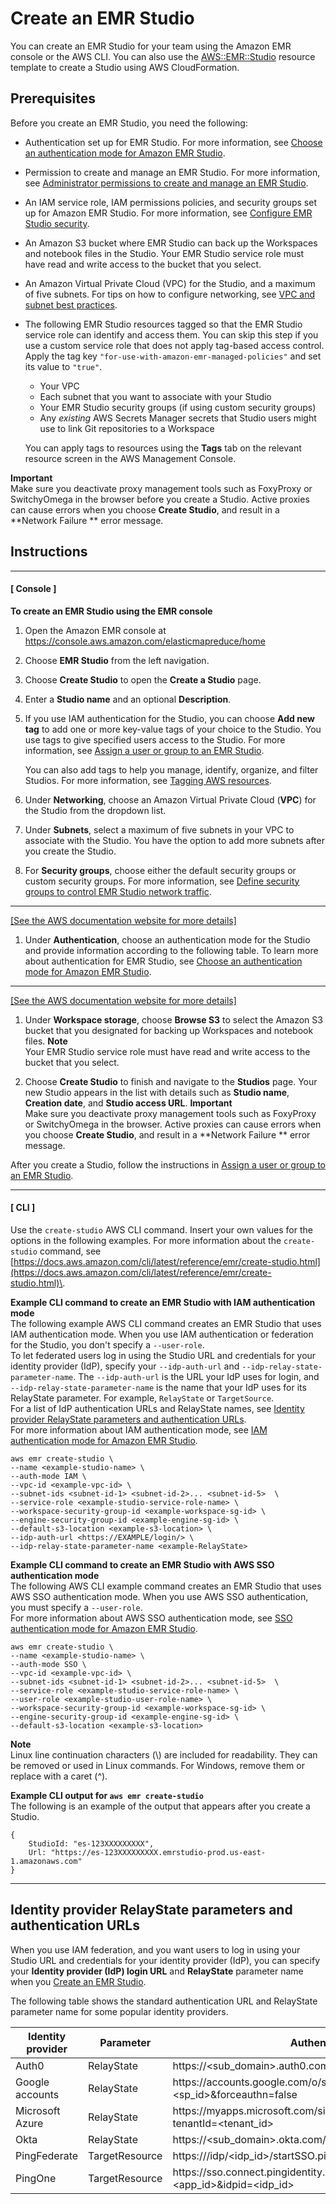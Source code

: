 # Create an EMR Studio<a name="emr-studio-create-studio"></a>

You can create an EMR Studio for your team using the Amazon EMR console or the AWS CLI\. You can also use the [AWS::EMR::Studio](https://docs.aws.amazon.com/AWSCloudFormation/latest/UserGuide/aws-resource-emr-studio.html) resource template to create a Studio using AWS CloudFormation\. 

## Prerequisites<a name="emr-studio-create-studio-prereqs"></a>

Before you create an EMR Studio, you need the following:
+ Authentication set up for EMR Studio\. For more information, see [Choose an authentication mode for Amazon EMR Studio](emr-studio-authentication.md)\.
+ Permission to create and manage an EMR Studio\. For more information, see [Administrator permissions to create and manage an EMR Studio](emr-studio-admin-permissions.md)\.
+ An IAM service role, IAM permissions policies, and security groups set up for Amazon EMR Studio\. For more information, see [Configure EMR Studio security](emr-studio-security.md)\.
+ An Amazon S3 bucket where EMR Studio can back up the Workspaces and notebook files in the Studio\. Your EMR Studio service role must have read and write access to the bucket that you select\.
+ An Amazon Virtual Private Cloud \(VPC\) for the Studio, and a maximum of five subnets\. For tips on how to configure networking, see [VPC and subnet best practices](emr-studio-considerations.md#emr-studio-vpc-subnet-best-practices)\.
+ The following EMR Studio resources tagged so that the EMR Studio service role can identify and access them\. You can skip this step if you use a custom service role that does not apply tag\-based access control\. Apply the tag key `"for-use-with-amazon-emr-managed-policies"` and set its value to `"true"`\. 
  + Your VPC
  + Each subnet that you want to associate with your Studio
  + Your EMR Studio security groups \(if using custom security groups\)
  + Any *existing* AWS Secrets Manager secrets that Studio users might use to link Git repositories to a Workspace

  You can apply tags to resources using the **Tags** tab on the relevant resource screen in the AWS Management Console\.

**Important**  
Make sure you deactivate proxy management tools such as FoxyProxy or SwitchyOmega in the browser before you create a Studio\. Active proxies can cause errors when you choose **Create Studio**, and result in a **Network Failure ** error message\.

## Instructions<a name="emr-studio-create-studio-instructions"></a>

------
#### [ Console ]

**To create an EMR Studio using the EMR console**

1. Open the Amazon EMR console at [https://console\.aws\.amazon\.com/elasticmapreduce/home](https://console.aws.amazon.com/elasticmapreduce/home)

1. Choose **EMR Studio** from the left navigation\.

1. Choose **Create Studio** to open the **Create a Studio** page\.

1. Enter a **Studio name** and an optional **Description**\.

1. If you use IAM authentication for the Studio, you can choose **Add new tag** to add one or more key\-value tags of your choice to the Studio\. You use tags to give specified users access to the Studio\. For more information, see [Assign a user or group to an EMR Studio](emr-studio-manage-users.md#emr-studio-assign-users-groups)\.

   You can also add tags to help you manage, identify, organize, and filter Studios\. For more information, see [Tagging AWS resources](https://docs.aws.amazon.com/general/latest/gr/aws_tagging.html)\.

1. Under **Networking**, choose an Amazon Virtual Private Cloud \(**VPC**\) for the Studio from the dropdown list\.

1. Under **Subnets**, select a maximum of five subnets in your VPC to associate with the Studio\. You have the option to add more subnets after you create the Studio\.

1. For **Security groups**, choose either the default security groups or custom security groups\. For more information, see [Define security groups to control EMR Studio network traffic](emr-studio-security-groups.md)\.  
****    
[\[See the AWS documentation website for more details\]](http://docs.aws.amazon.com/emr/latest/ManagementGuide/emr-studio-create-studio.html)

1. Under **Authentication**, choose an authentication mode for the Studio and provide information according to the following table\. To learn more about authentication for EMR Studio, see [Choose an authentication mode for Amazon EMR Studio](emr-studio-authentication.md)\.  
****    
[\[See the AWS documentation website for more details\]](http://docs.aws.amazon.com/emr/latest/ManagementGuide/emr-studio-create-studio.html)

1. Under **Workspace storage**, choose **Browse S3** to select the Amazon S3 bucket that you designated for backing up Workspaces and notebook files\.
**Note**  
Your EMR Studio service role must have read and write access to the bucket that you select\.

1. Choose **Create Studio** to finish and navigate to the **Studios** page\. Your new Studio appears in the list with details such as **Studio name**, **Creation date**, and **Studio access URL**\.
**Important**  
Make sure you deactivate proxy management tools such as FoxyProxy or SwitchyOmega in the browser\. Active proxies can cause errors when you choose **Create Studio**, and result in a **Network Failure ** error message\.

After you create a Studio, follow the instructions in [Assign a user or group to an EMR Studio](emr-studio-manage-users.md#emr-studio-assign-users-groups)\.

------
#### [ CLI ]

Use the `create-studio` AWS CLI command\. Insert your own values for the options in the following examples\. For more information about the `create-studio` command, see [https://docs.aws.amazon.com/cli/latest/reference/emr/create-studio.html](https://docs.aws.amazon.com/cli/latest/reference/emr/create-studio.html)\.

**Example CLI command to create an EMR Studio with IAM authentication mode**  
The following example AWS CLI command creates an EMR Studio that uses IAM authentication mode\. When you use IAM authentication or federation for the Studio, you don't specify a `--user-role`\.   
To let federated users log in using the Studio URL and credentials for your identity provider \(IdP\), specify your `--idp-auth-url` and `--idp-relay-state-parameter-name`\. The `--idp-auth-url` is the URL your IdP uses for login, and `--idp-relay-state-parameter-name` is the name that your IdP uses for its RelayState parameter\. For example, `RelayState` or `TargetSource`\.  
For a list of IdP authentication URLs and RelayState names, see [Identity provider RelayState parameters and authentication URLs](#emr-studio-idp-reference-table)\.  
For more information about IAM authentication mode, see [IAM authentication mode for Amazon EMR Studio](emr-studio-authentication.md#emr-studio-iam-authentication)\.  

```
aws emr create-studio \
--name <example-studio-name> \
--auth-mode IAM \
--vpc-id <example-vpc-id> \
--subnet-ids <subnet-id-1> <subnet-id-2>... <subnet-id-5>  \
--service-role <example-studio-service-role-name> \
--workspace-security-group-id <example-workspace-sg-id> \
--engine-security-group-id <example-engine-sg-id> \
--default-s3-location <example-s3-location> \
--idp-auth-url <https://EXAMPLE/login/> \
--idp-relay-state-parameter-name <example-RelayState>
```

**Example CLI command to create an EMR Studio with AWS SSO authentication mode**  
The following AWS CLI example command creates an EMR Studio that uses AWS SSO authentication mode\. When you use AWS SSO authentication, you must specify a `--user-role`\.   
For more information about AWS SSO authentication mode, see [SSO authentication mode for Amazon EMR Studio](emr-studio-authentication.md#emr-studio-enable-sso)\.  

```
aws emr create-studio \
--name <example-studio-name> \
--auth-mode SSO \
--vpc-id <example-vpc-id> \
--subnet-ids <subnet-id-1> <subnet-id-2>... <subnet-id-5>  \
--service-role <example-studio-service-role-name> \
--user-role <example-studio-user-role-name> \
--workspace-security-group-id <example-workspace-sg-id> \
--engine-security-group-id <example-engine-sg-id> \
--default-s3-location <example-s3-location>
```

**Note**  
Linux line continuation characters \(\\\) are included for readability\. They can be removed or used in Linux commands\. For Windows, remove them or replace with a caret \(^\)\.

**Example CLI output for `aws emr create-studio`**  
The following is an example of the output that appears after you create a Studio\.  

```
{
    StudioId: "es-123XXXXXXXXX",
    Url: "https://es-123XXXXXXXXX.emrstudio-prod.us-east-1.amazonaws.com"
}
```

------

## Identity provider RelayState parameters and authentication URLs<a name="emr-studio-idp-reference-table"></a>

When you use IAM federation, and you want users to log in using your Studio URL and credentials for your identity provider \(IdP\), you can specify your **Identity provider \(IdP\) login URL** and **RelayState** parameter name when you [Create an EMR Studio](#emr-studio-create-studio)\.

The following table shows the standard authentication URL and RelayState parameter name for some popular identity providers\.


| Identity provider | Parameter | Authentication URL | 
| --- | --- | --- | 
| Auth0 | RelayState | https://<sub\_domain>\.auth0\.com/samlp/<app\_id> | 
| Google accounts | RelayState | https://accounts\.google\.com/o/saml2/initsso?idpid=<idp\_id>&spid=<sp\_id>&forceauthn=false | 
| Microsoft Azure | RelayState | https://myapps\.microsoft\.com/signin/<app\_name>/<app\_id>?tenantId=<tenant\_id> | 
| Okta | RelayState | https://<sub\_domain>\.okta\.com/app/<app\_name>/<app\_id>/sso/saml | 
| PingFederate | TargetResource | https://<host>/idp/<idp\_id>/startSSO\.ping?PartnerSpId=<sp\_id> | 
| PingOne | TargetResource | https://sso\.connect\.pingidentity\.com/sso/sp/initsso?saasid=<app\_id>&idpid=<idp\_id> | 
